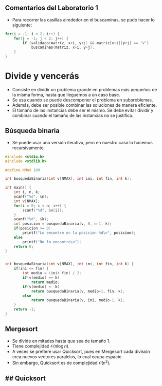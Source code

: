 Comentarios del Laboratorio 1
-----------------------------

-   Para recorrer las casillas alrededor en el buscaminas, se pudo hacer lo siguiente:

``` c
for(i = -1; i < 2; i++) {
    for(j = -1; j < 2; j++) {
        if (validado(matriz, x+i, y+j) && matriz[x+i][y+j] == 'V')
            buscaminas(matriz, x+i, y+j);
    }
}
```

Divide y vencerás
=================

-   Consiste en dividir un problema grande en problemas más pequeños de la misma forma, hasta que lleguemos a un caso base.
-   Se usa cuando se puede descomponer el problema en subproblemas.
-   Además, debe ser posible combinar las soluciones de manera eficiente.
-   El tamaño de las instancias debe ser el mismo. Se debe evitar dividir y combinar cuando el tamaño de las instancias no se justifica.

Búsqueda binaria
----------------

-   Se puede usar una versión iterativa, pero en nuestro caso lo hacemos recursivamente.

``` c
#include <stdio.h>
#include <stdlib.h>

#define NMAX 100

int busquedaBinaria(int v[NMAX], int ini, int fin, int k);

int main() {
    int i, n, k;
    scanf("%d", &n);
    int v[NMAX];
    for(i = 0; i < n; i++) {
        scanf("%d", &v[i]);
    }
    scanf("%d", &k);
    int posicion = busquedaBinaria(v, 0, n-1, k);
    if(posicion >= 0)
        printf("Lo encontro en la posicion %d\n", posicion);
    else
        printf("No lo encontro\n");
    return 0;
}


int busquedaBinaria(int v[NMAX], int ini, int fin, int k) {
    if(ini <= fin) {
        int medio = (ini+ fin) / 2;
        if(v[medio] == k)
            return medio;
        if(v[medio] <  k) 
            return busquedaBinaria(v, medio+1, fin, k);
        else
            return busquedaBinaria(v, ini, medio-1, k);
    }
    return -1;
}
```

Mergesort
---------

-   Se divide en mitades hasta que sea de tamaño 1.
-   Tiene complejidad 𝒪(*n*log *n*).
-   A veces se prefiere usar Quicksort, pues en Mergesort cada división crea nuevos vectores paralelos, lo cual ocupa espacio.
-   Sin embargo, Quicksort es de complejidad 𝒪(*n*<sup>2</sup>).

\#\# Quicksort
--------------
